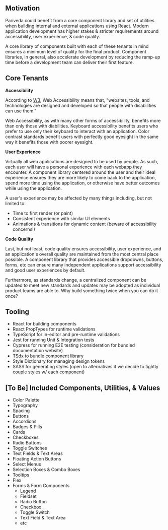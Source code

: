 ## Motivation

Pariveda could benefit from a core component library and set of utilities when building internal and external applications using React. Modern application development has higher stakes & stricter requirements around accessibility, user experience, & code quality.

A core library of components built with each of these tenants in mind ensures a minimum level of quality for the final product. Component libraries, in general, also accelerate development by reducing the ramp-up time before a development team can deliver their first feature.

## Core Tenants

**Accessibility**

According to [W3](https://www.w3.org/WAI/fundamentals/accessibility-intro/#what), Web Accessibility means that, "websites, tools, and technologies are designed and developed so that people with disabilities can use them."

Web Accessibility, as with many other forms of accessibility, benefits more than only those with diabilities. Keyboard accessibility benefits users who prefer to use only their keyboard to interact with an application. Color contrast standards benefit users with perfectly good eyesight in the same way it benefits those with poorer eyesight.

**User Experience**

Virtually all web applications are designed to be used by people. As such, each user will have a personal experience with each webapp they encounter. A component library centered around the user and their ideal experience ensures they are more likely to come back to the application, spend more time using the application, or otherwise have better outcomes while using the application.

A user's experience may be affected by many things including, but not limited to:

- Time to first render (or paint)
- Consistent experience with similar UI elements
- Animations & transitions for dynamic content (beware of accessibility concerns!)

**Code Quality**

Last, but not least, code quality ensures accessibility, user experience, and an application's overall quality are maintained from the most central place possible. A component library that provides accessible dropdowns, buttons, forms, etc can ensure many independent applications support accessibility and good user experiences by default.

Furthermore, as standards change, a centralized component can be updated to meet new standards and updates may be adopted as individual product teams are able to. Why build something twice when you can do it once?

## Tooling

- React for building components
- React PropTypes for runtime validations
- TypeScript for in-editor and pre-runtime validations
- Jest for running Unit & Integration tests
- Cypress for running E2E testing (consideration for bundled documentation website)
- [TSdx](https://github.com/jaredpalmer/tsdx) to bundle component library
- Style Dictionary for managing design tokens
- SASS for generating styles (open to alternatives if we decide to tightly couple styles w/ each component)

## [To Be] Included Components, Utilities, & Values

- Color Palette
- Typography
- Spacing
- Buttons
- Accordions
- Badges & Pills
- Cards
- Checkboxes
- Radio Buttons
- Toggle Switches
- Text Fields & Text Areas
- Floating Action Buttons
- Select Menus
- Selection Boxes & Combo Boxes
- Tooltips
- Flex
- Forms & Form Components
  - Legend
  - Fieldset
  - Radio Button
  - Checkbox
  - Toggle Switch
  - Text Field & Text Area
  - etc
